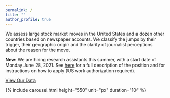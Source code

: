 ```yaml
---
permalink: /
title: ""
author_profile: true
---
```


<p>We assess large stock market moves in the United States and a dozen other countries based on newspaper accounts. We classify the jumps by their trigger, their geographic origin and the clarity of journalist perceptions about the reason for the move.</p>

<p> <strong>New:</strong> We are hiring research assistants this summer, with a start date of Monday June 28, 2021.  See <a href="https://stockjumpswebsite.github.io/stockjumps/files/RAjob.pdf" target="_blank">here</a> for a full description of the position and for instructions on how to apply (US work authorization required).  </p>

<a href="https://docs.google.com/spreadsheets/d/1BtWwJ-DSvbxsfPoDShWBvEgVbbt65C1g5qiDQST4Sic/edit#gid=1174245246" target="_blank">View Our Data</a>
  
{% include carousel.html height="550" unit="px" duration="10" %}

